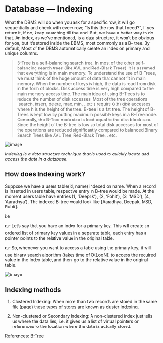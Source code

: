 # Database — Indexing

What the DBMS will do when you ask for a specific row, it will go sequentially and check with every row; “Is this the row that I need?”, If yes return it, if no, keep searching till the end.
But, we have a better way to do that. An index, as we’ve mentioned, is a data structure, it won’t be obvious for you, but it’s stored inside the DBMS, most commonly as a B- tree.
By default, Most of the DBMS automatically create an index on primary and unique columns.

>B-Tree is a self-balancing search tree. In most of the other self-balancing search trees (like AVL and Red-Black Trees), it is assumed that everything is in main memory. To understand the use of B-Trees, we must think of the huge amount of data that cannot fit in main memory. When the number of keys is high, the data is read from disk in the form of blocks. Disk access time is very high compared to the main memory access time. The main idea of using B-Trees is to reduce the number of disk accesses. Most of the tree operations (search, insert, delete, max, min, ..etc ) require O(h) disk accesses where h is the height of the tree. B-tree is a fat tree. The height of B-Trees is kept low by putting maximum possible keys in a B-Tree node. Generally, the B-Tree node size is kept equal to the disk block size. Since the height of the B-tree is low so total disk accesses for most of the operations are reduced significantly compared to balanced Binary Search Trees like AVL Tree, Red-Black Tree, ..etc.
 
 ![image](https://user-images.githubusercontent.com/33947539/147746249-45610975-becd-4561-89c4-212c7fb395a6.png)


*Indexing is a data structure technique that is used to quickly locate and access the data in a database.*

## How does Indexing work?

Suppose we have a users table(id, name) indexed on name. When a record is inserted in users table, respective entry in B-tree would be made. At the moment users table have entries (1, ‘Deepak’), (2, ‘Rohit’), (3, ‘MSD’), (4, ‘Aaradhya’). The indexed B-tree would look like [Aaradhya, Deepak, MSD, Rohit].

i:e 

👉 Let’s say that you have an index for a primary key. This will create an ordered list of primary key values in a separate table, each entry has a pointer points to the relative value in the original table.

👉 So, whenever you want to access a table using the primary key, it will use binary search algorithm (takes time of O(LogN)) to access the required value in the Index table, and then, go to the relative value in the original table.

![image](https://user-images.githubusercontent.com/33947539/147745758-6839195d-66b4-4707-9bed-31d11035987f.png)

## Indexing methods

1. Clustered Indexing: 
   When more than two records are stored in the same file (page) these types of stores are known as cluster indexing.   

2. Non-clustered or Secondary Indexing:
   A non-clustered index just tells us where the data lies, i.e. it gives us a list of virtual pointers or references to the location where the data is actually stored. 

References: [B-Tree](https://www.geeksforgeeks.org/introduction-of-b-tree-2/)
